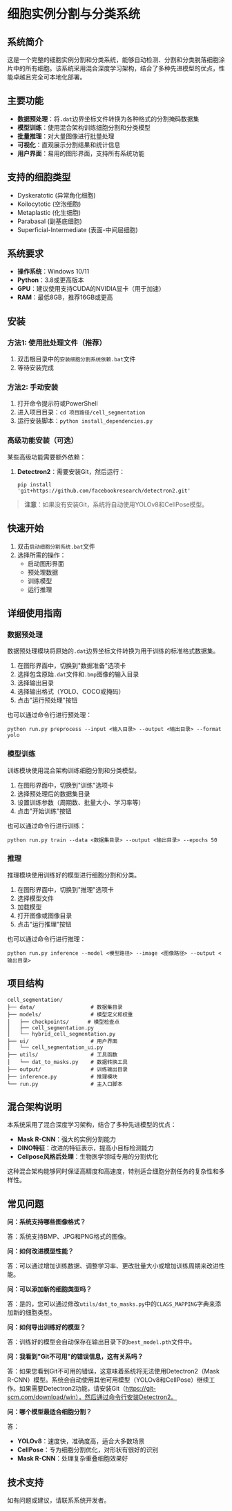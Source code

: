 # 细胞实例分割与分类系统

## 系统简介

这是一个完整的细胞实例分割和分类系统，能够自动检测、分割和分类脱落细胞涂片中的所有细胞。该系统采用混合深度学习架构，结合了多种先进模型的优点，性能卓越且完全可本地化部署。

## 主要功能

- **数据预处理**：将`.dat`边界坐标文件转换为各种格式的分割掩码数据集
- **模型训练**：使用混合架构训练细胞分割和分类模型
- **批量推理**：对大量图像进行批量处理
- **可视化**：直观展示分割结果和统计信息
- **用户界面**：易用的图形界面，支持所有系统功能

## 支持的细胞类型

- Dyskeratotic (异常角化细胞)
- Koilocytotic (空泡细胞)
- Metaplastic (化生细胞)
- Parabasal (副基底细胞)
- Superficial-Intermediate (表面-中间层细胞)

## 系统要求

- **操作系统**：Windows 10/11
- **Python**：3.8或更高版本
- **GPU**：建议使用支持CUDA的NVIDIA显卡（用于加速）
- **RAM**：最低8GB，推荐16GB或更高

## 安装

### 方法1: 使用批处理文件（推荐）

1. 双击根目录中的`安装细胞分割系统依赖.bat`文件
2. 等待安装完成

### 方法2: 手动安装

1. 打开命令提示符或PowerShell
2. 进入项目目录：`cd 项目路径/cell_segmentation`
3. 运行安装脚本：`python install_dependencies.py`

### 高级功能安装（可选）

某些高级功能需要额外依赖：

1. **Detectron2**：需要安装Git，然后运行：
   ```
   pip install 'git+https://github.com/facebookresearch/detectron2.git'
   ```

> **注意**：如果没有安装Git，系统将自动使用YOLOv8和CellPose模型。

## 快速开始

1. 双击`启动细胞分割系统.bat`文件
2. 选择所需的操作：
   - 启动图形界面
   - 预处理数据
   - 训练模型
   - 运行推理

## 详细使用指南

### 数据预处理

数据预处理模块将原始的`.dat`边界坐标文件转换为用于训练的标准格式数据集。

1. 在图形界面中，切换到"数据准备"选项卡
2. 选择包含原始`.dat`文件和`.bmp`图像的输入目录
3. 选择输出目录
4. 选择输出格式（YOLO、COCO或掩码）
5. 点击"运行预处理"按钮

也可以通过命令行进行预处理：

```
python run.py preprocess --input <输入目录> --output <输出目录> --format yolo
```

### 模型训练

训练模块使用混合架构训练细胞分割和分类模型。

1. 在图形界面中，切换到"训练"选项卡
2. 选择预处理后的数据集目录
3. 设置训练参数（周期数、批量大小、学习率等）
4. 点击"开始训练"按钮

也可以通过命令行进行训练：

```
python run.py train --data <数据集目录> --output <输出目录> --epochs 50
```

### 推理

推理模块使用训练好的模型进行细胞分割和分类。

1. 在图形界面中，切换到"推理"选项卡
2. 选择模型文件
3. 加载模型
4. 打开图像或图像目录
5. 点击"运行推理"按钮

也可以通过命令行进行推理：

```
python run.py inference --model <模型路径> --image <图像路径> --output <输出目录>
```

## 项目结构

```
cell_segmentation/
├── data/                  # 数据集目录
├── models/                # 模型定义和权重
│   ├── checkpoints/      # 模型检查点
│   ├── cell_segmentation.py
│   └── hybrid_cell_segmentation.py
├── ui/                    # 用户界面
│   └── cell_segmentation_ui.py
├── utils/                 # 工具函数
│   └── dat_to_masks.py    # 数据转换工具
├── output/                # 训练输出目录
├── inference.py           # 推理模块
└── run.py                 # 主入口脚本
```

## 混合架构说明

本系统采用了混合深度学习架构，结合了多种先进模型的优点：

- **Mask R-CNN**：强大的实例分割能力
- **DINO特征**：改进的特征表示，提高小目标检测能力
- **Cellpose风格后处理**：生物医学领域专用的分割优化

这种混合架构能够同时保证高精度和高速度，特别适合细胞分割任务的复杂性和多样性。

## 常见问题

**问：系统支持哪些图像格式？**

答：系统支持BMP、JPG和PNG格式的图像。

**问：如何改进模型性能？**

答：可以通过增加训练数据、调整学习率、更改批量大小或增加训练周期来改进性能。

**问：可以添加新的细胞类型吗？**

答：是的，您可以通过修改`utils/dat_to_masks.py`中的`CLASS_MAPPING`字典来添加新的细胞类型。

**问：如何导出训练好的模型？**

答：训练好的模型会自动保存在输出目录下的`best_model.pth`文件中。

**问：我看到"Git不可用"的错误信息，这有关系吗？**

答：如果您看到Git不可用的错误，这意味着系统将无法使用Detectron2（Mask R-CNN）模型。系统会自动使用其他可用模型（YOLOv8和CellPose）继续工作。如果需要Detectron2功能，请安装Git（https://git-scm.com/download/win），然后通过命令行安装Detectron2。

**问：哪个模型最适合细胞分割？**

答：
- **YOLOv8**：速度快，准确度高，适合大多数场景
- **CellPose**：专为细胞分割优化，对形状有很好的识别
- **Mask R-CNN**：处理复杂重叠细胞效果好

## 技术支持

如有问题或建议，请联系系统开发者。
